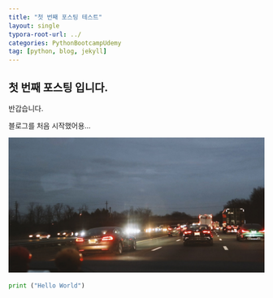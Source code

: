 ```yaml
---
title: "첫 번째 포스팅 테스트"
layout: single
typora-root-url: ../
categories: PythonBootcampUdemy
tag: [python, blog, jekyll]
---
```



## 첫 번째 포스팅 입니다.

반갑습니다.

블로그를 처음 시작했어용...

![IMG_2978](/images/2023-05-31-first-posting/IMG_2978.JPG)



```python
print ("Hello World")
```


